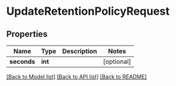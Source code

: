 # UpdateRetentionPolicyRequest

## Properties
Name | Type | Description | Notes
------------ | ------------- | ------------- | -------------
**seconds** | **int** |  | [optional] 

[[Back to Model list]](../README.md#documentation-for-models) [[Back to API list]](../README.md#documentation-for-api-endpoints) [[Back to README]](../README.md)


